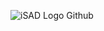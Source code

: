 ![iSAD Logo Github](https://github.com/sirx2713/Basic-Arithmetic/assets/122817303/14b31c97-cb77-4b93-9caf-9330c75b3e6f)
